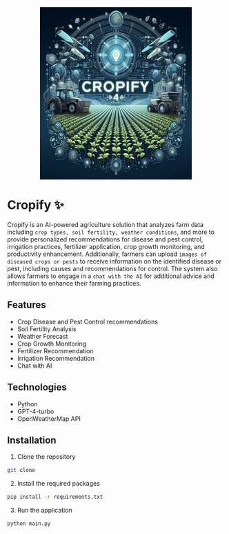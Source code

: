 <div style="display: block; margin-left: auto; margin-right: auto; width: 70%;">
    <img src="https://github.com/K-RED90/Cropify-AI/blob/main/image/Designer.jpeg" alt="Cropify Design" width="600" height="400">
</div>

# Cropify ✨
Cropify is an AI-powered agriculture solution that analyzes farm data including `crop types, soil fertility, weather conditions`, and more to provide personalized recommendations for disease and pest control, irrigation practices, fertilizer application, crop growth monitoring, and productivity enhancement. Additionally, farmers can upload `images of diseased crops or pests` to receive information on the identified disease or pest, including causes and recommendations for control. The system also allows farmers to engage in a `chat with the AI` for additional advice and information to enhance their farming practices.

## Features
- Crop Disease and Pest Control recommendations
- Soil Fertility Analysis
- Weather Forecast
- Crop Growth Monitoring
- Fertilizer Recommendation
- Irrigation Recommendation
- Chat with AI

## Technologies
- Python
- GPT-4-turbo
- OpenWeatherMap API


## Installation
1. Clone the repository
```bash
git clone
```
2. Install the required packages
```bash
pip install -r requirements.txt
```
3. Run the application
```bash
python main.py
```